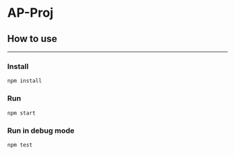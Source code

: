 # AP-Proj


## How to use

---

### Install

`npm install`

### Run

`npm start`

### Run in debug mode

`npm test`